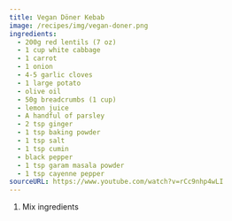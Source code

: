 ```yaml
---
title: Vegan Döner Kebab
image: /recipes/img/vegan-doner.png
ingredients:
  - 200g red lentils (7 oz)
  - 1 cup white cabbage
  - 1 carrot
  - 1 onion
  - 4-5 garlic cloves
  - 1 large potato
  - olive oil
  - 50g breadcrumbs (1 cup)
  - lemon juice
  - A handful of parsley
  - 2 tsp ginger
  - 1 tsp baking powder
  - 1 tsp salt
  - 1 tsp cumin
  - black pepper
  - 1 tsp garam masala powder
  - 1 tsp cayenne pepper
sourceURL: https://www.youtube.com/watch?v=rCc9nhp4wLI
---
```

1. Mix ingredients
